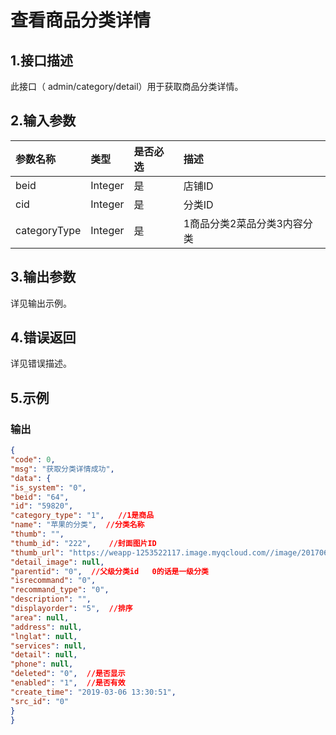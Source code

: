 # 查看商品分类详情

## 1.接口描述

此接口（ admin/category/detail）用于获取商品分类详情。

## 2.输入参数

| 参数名称 | 类型 | 是否必选 | 描述 |
| :--- | :--- | :--- | :--- |
| beid | Integer | 是 | 店铺ID |
| cid | Integer | 是 | 分类ID |
| categoryType | Integer | 是 | 1商品分类2菜品分类3内容分类 |

## 3.输出参数

详见输出示例。

## 4.错误返回

详见错误描述。

## 5.示例

### 输出

```json
{
"code": 0,
"msg": "获取分类详情成功",
"data": {
"is_system": "0",
"beid": "64",
"id": "59820",
"category_type": "1",   //1是商品
"name": "苹果的分类",  //分类名称
"thumb": "",
"thumb_id": "222",    //封面图片ID
"thumb_url": "https://weapp-1253522117.image.myqcloud.com//image/20170607/8ae64f5a498bd55e.jpg",//封面图片URL
"detail_image": null,
"parentid": "0",  //父级分类id   0的话是一级分类     
"isrecommand": "0",
"recommand_type": "0",
"description": "",
"displayorder": "5",  //排序
"area": null,
"address": null,
"lnglat": null,
"services": null,
"detail": null,
"phone": null,
"deleted": "0",  //是否显示
"enabled": "1",  //是否有效
"create_time": "2019-03-06 13:30:51",
"src_id": "0"
}
}
```



